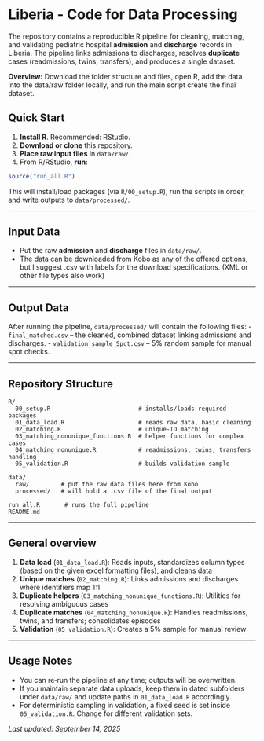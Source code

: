 # Liberia - Code for Data Processing

The repository contains a reproducible R pipeline for cleaning, matching, and validating pediatric hospital **admission** and **discharge** records in Liberia. The pipeline links admissions to discharges, resolves **duplicate** cases (readmissions, twins, transfers), and produces a single dataset.

**Overview:** Download the folder structure and files, open R, add the data into the data/raw folder locally, and run the main script create the final dataset.

## Quick Start

1.  **Install R**. Recommended: RStudio.
2.  **Download or clone** this repository.
3.  **Place raw input files** in `data/raw/`.
4.  From R/RStudio, **run**:

``` r
source("run_all.R")
```
This will install/load packages (via `R/00_setup.R`), run the scripts in
order, and write outputs to `data/processed/`.

------------------------------------------------------------------------

## Input Data

-   Put the raw **admission** and **discharge** files in `data/raw/`.
-   The data can be downloaded from Kobo as any of the offered options, but I suggest .csv with labels for the download specifications. (XML or other file types also work)

------------------------------------------------------------------------

## Output Data

After running the pipeline, `data/processed/` will contain the following files: - `final_matched.csv` – the cleaned, combined dataset linking admissions and discharges. - `validation_sample_5pct.csv` – 5% random sample for manual spot checks.

------------------------------------------------------------------------

## Repository Structure

```         
R/
  00_setup.R                         # installs/loads required packages
  01_data_load.R                     # reads raw data, basic cleaning
  02_matching.R                      # unique-ID matching
  03_matching_nonunique_functions.R  # helper functions for complex cases
  04_matching_nonunique.R            # readmissions, twins, transfers handling
  05_validation.R                    # builds validation sample

data/
  raw/         # put the raw data files here from Kobo
  processed/   # will hold a .csv file of the final output

run_all.R       # runs the full pipeline
README.md
```

------------------------------------------------------------------------

## General overview

1.  **Data load** (`01_data_load.R`): Reads inputs, standardizes column types (based on the given excel formatting files), and cleans data
2.  **Unique matches** (`02_matching.R`): Links admissions and discharges where identifiers map 1:1
3.  **Duplicate helpers** (`03_matching_nonunique_functions.R`): Utilities for resolving ambiguous cases
4.  **Duplicate matches** (`04_matching_nonunique.R`): Handles readmissions, twins, and transfers; consolidates episodes
5.  **Validation** (`05_validation.R`): Creates a 5% sample for manual review

------------------------------------------------------------------------

## Usage Notes

-   You can re‑run the pipeline at any time; outputs will be overwritten.
-   If you maintain separate data uploads, keep them in dated subfolders under `data/raw/` and update paths in `01_data_load.R` accordingly.
-   For deterministic sampling in validation, a fixed seed is set inside `05_validation.R`. Change for different validation sets.

*Last updated: September 14, 2025*
